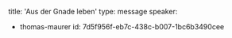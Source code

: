 title: 'Aus der Gnade leben'
type: message
speaker:
  - thomas-maurer
id: 7d5f956f-eb7c-438c-b007-1bc6b3490cee
